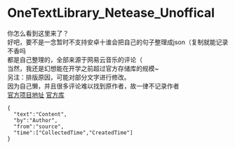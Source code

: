# OneTextLibrary_Netease_Unoffical
你怎么看到这里来了？  
好吧，要不是一念暂时不支持安卓十谁会把自己的句子整理成json（复制就能记录不香吗  
都是自己整理的，全部来源于网易云音乐的评论（  
当然，我还是幻想能在开学之前超过官方存储库的规模~  
另注：排版原因，可能对部分文字进行修改。  
因为自己懒，并且很多评论难以找到原作者，故一律不记录作者  
[官方项目地址](https://github.com/lz233/OneText_For_Android)
[官方库](https://github.com/lz233/OneText_For_Android)
~~~
{
  "text":"Content",
  "by":"Author",
  "from":"source",
  "time":["CollectedTime","CreatedTime"]
}
~~~
